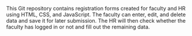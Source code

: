 This Git repository contains registration forms created for faculty and HR using HTML, CSS, and JavaScript. The faculty can enter, edit, and delete data and save it for later submission. The HR will then check whether the faculty has logged in or not and fill out the remaining data.
